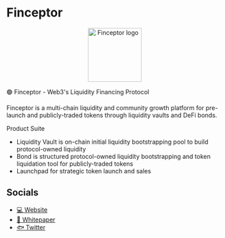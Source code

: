 # Finceptor

<div align="center">
    <img src="https://github.com/open-universe-dao/.github/blob/main/images/logo_2.jpg" width="125" height="125" alt ="Finceptor logo" />
</div>


🟢 Finceptor - Web3's Liquidity Financing Protocol

Finceptor is a multi-chain liquidity and community growth platform for pre-launch and publicly-traded tokens through liquidity vaults and DeFi bonds. 

Product Suite
- Liquidity Vault is on-chain initial liquidity bootstrapping pool to build protocol-owned liquidity
- Bond is structured protocol-owned liquidity bootstrapping and token liquidation tool for publicly-traded tokens
- Launchpad for strategic token launch and sales

## Socials

* [💻 Website](www.finceptor.app)
* [🧾 Whitepaper](http://docs.finceptor.app/)
* [🐟 Twitter](https://twitter.com/FinceptorApp)
